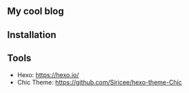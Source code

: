 ## My cool blog

## Installation

## Tools

- Hexo: https://hexo.io/
- Chic Theme: https://github.com/Siricee/hexo-theme-Chic
